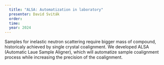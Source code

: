 ```yaml
---
  title: "ALSA: Automatization in laboratory"
  presenter: David Sviták
  order: 
  time: 
  year: 2024
---
```

Samples for inelastic neutron scattering require bigger mass of compound, historicaly achieved by single crystal coalignment. We developed ALSA (Automatic Laue Sample Aligner), which will automatize sample coalignment process while increasing the precision of the coalignment. 